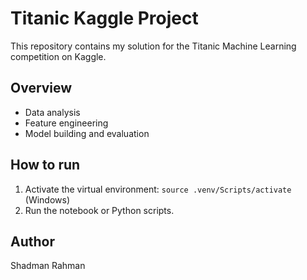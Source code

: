 # Titanic Kaggle Project

This repository contains my solution for the Titanic Machine Learning competition on Kaggle.

## Overview

- Data analysis
- Feature engineering
- Model building and evaluation

## How to run

1. Activate the virtual environment: `source .venv/Scripts/activate` (Windows)
2. Run the notebook or Python scripts.

## Author

Shadman Rahman
